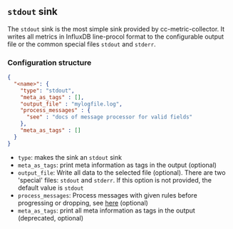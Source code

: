<!--
---
title: Message sink to stdout or file
description: Message sink to stdout or file
categories: [cc-lib]
tags: ['Admin', 'Developer']
weight: 2
hugo_path: docs/reference/cc-lib/sinks/stdout.md
---
-->


## `stdout` sink

The `stdout` sink is the most simple sink provided by cc-metric-collector. It writes all metrics in InfluxDB line-procol format to the configurable output file or the common special files `stdout` and `stderr`.


### Configuration structure

```json
{
  "<name>": {
    "type": "stdout",
    "meta_as_tags" : [],
    "output_file" : "mylogfile.log",
    "process_messages" : {
      "see" : "docs of message processor for valid fields"
    },
    "meta_as_tags" : []
  }
}
```

- `type`: makes the sink an `stdout` sink
- `meta_as_tags`: print meta information as tags in the output (optional)
- `output_file`: Write all data to the selected file (optional). There are two 'special' files: `stdout` and `stderr`. If this option is not provided, the default value is `stdout`
- `process_messages`: Process messages with given rules before progressing or dropping, see [here](../messageProcessor/README.md)  (optional)
- `meta_as_tags`: print all meta information as tags in the output (deprecated, optional)

